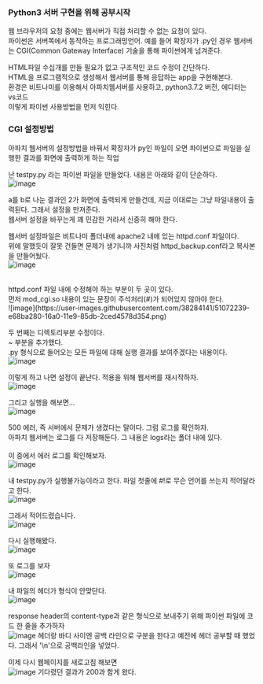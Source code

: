 ### Python3 서버 구현을 위해 공부시작

웹 브라우저의 요청 중에는 웹서버가 직접 처리할 수 없는 요청이 있다.<br>
파이썬은 서버쪽에서 동작하는 프로그래밍언어.
예를 들어 확장자가 .py인 경우 웹서버는 CGI(Common Gateway Interface) 기술을 통해 파이썬에게 넘겨준다.<br>

HTML파일 수십개를 만들 필요가 없고 구조적인 코드 수정이 간단하다.<br>
HTML을 프로그램적으로 생성해서 웹서버를 통해 응답하는 app을 구현해본다.<br>
환경은 비트나미를 이용해서 아파치웹서버를 사용하고, python3.7.2 버전, 에디터는 vs코드 <br>
이렇게 파이썬 사용방법을 먼저 익힌다.<br>

### CGI 설정방법
아파치 웹서버의 설정방법을 바꿔서 확장자가 py인 파일이 오면 파이썬으로 파일을 실행한 결과를 화면에 출력하게 하는 작업 <br>

난 testpy.py 라는 파이썬 파일을 만들었다. 내용은 아래와 같이 단순하다.<br>
![image](https://user-images.githubusercontent.com/38284141/51072104-a0cdda80-169e-11e9-8c19-44a27ace6f12.png)

a를 b로 나눈 결과인 2가 화면에 출력되게 만들건데, 지금 이대로는 그냥 파일내용이 출력된다. 그래서 설정을 만져준다.<br>
웹서버 설정을 바꾸는게 꽤 민감한 거라서 신중히 해야 한다.<br>

웹서버 설정파일은 비트나미 폴더내에 apache2 내에 있는 httpd.conf 파일이다.<br>
위에 말했듯이 잘못 건들면 문제가 생기니까 사진처럼 httpd_backup.conf라고 복사본을 만들어뒀다.<br>
![image](https://user-images.githubusercontent.com/38284141/51072020-97903e00-169d-11e9-90b3-96b78cac70aa.png)

<br>
httpd.conf 파일 내에 수정해야 하는 부분이 두 곳이 있다.<br>
먼저 mod_cgi.so 내용이 있는 문장이 주석처리(#)가 되어있지 않아야 한다.<br>
![image](https://user-images.githubusercontent.com/38284141/51072239-e68ba280-16a0-11e9-85db-2ced4578d354.png)

두 번째는 디렉토리부분 수정이다.<br>
<Files> ~ </Files> 부분을 추가했다.<br>
.py 형식으로 들어오는 모든 파일에 대해 실행 결과를 보여주겠다는 내용이다.<br>
![image](https://user-images.githubusercontent.com/38284141/51072048-f1910380-169d-11e9-984e-58ad2ef5983b.png)

이렇게 하고 나면 설정이 끝난다. 적용을 위해 웹서버를 재시작하자.<br>
![image](https://user-images.githubusercontent.com/38284141/51072177-d0311700-169f-11e9-9a4a-ad17204da5b1.png)

그리고 실행을 해보면...<br>
![image](https://user-images.githubusercontent.com/38284141/51072123-e5f20c80-169e-11e9-9c45-c4553d8746ae.png)

500 에러, 즉 서버에서 문제가 생겼다는 말이다. 그럼 로그를 확인하자.<br>
아파치 웹서버는 로그를 다 저장해둔다. 그 내용은 logs라는 폴더 내에 있다.<br>  
이 중에서 에러 로그를 확인해보자.<br>
![image](https://user-images.githubusercontent.com/38284141/51072143-4123ff00-169f-11e9-8044-5631f099449d.png)

내 testpy.py가 실행불가능이라고 한다. 파일 첫줄에 #!로 무슨 언어를 쓰는지 적어달라고 한다.<br>
![image](https://user-images.githubusercontent.com/38284141/51072151-5d27a080-169f-11e9-8d2a-1642a1747967.png)

그래서 적어드렸습니다.<br>
![image](https://user-images.githubusercontent.com/38284141/51072165-a546c300-169f-11e9-9963-89aeab97f31a.png)

다시 실행해봤다.<br>
![image](https://user-images.githubusercontent.com/38284141/51072123-e5f20c80-169e-11e9-9c45-c4553d8746ae.png)

또 로그를 보자<br>
![image](https://user-images.githubusercontent.com/38284141/51072191-053d6980-16a0-11e9-83ad-bfbae3e2296e.png)

내 파일의 헤더가 형식이 안맞단다.<br>
![image](https://user-images.githubusercontent.com/38284141/51072198-3027bd80-16a0-11e9-93b9-2d109c43c511.png)

response header의 content-type과 같은 형식으로 보내주기 위해 파이썬 파일에 코드 한 줄을 추가하자<br>
![image](https://user-images.githubusercontent.com/38284141/51072216-6402e300-16a0-11e9-94d7-79fc2b05e355.png)
헤더랑 바디 사이엔 공백 라인으로 구분을 한다고 예전에 헤더 공부할 때 했었다. 그래서 '\n'으로 공백라인을 넣었다.<br>

이제 다시 웹페이지를 새로고침 해보면<br>
![image](https://user-images.githubusercontent.com/38284141/51072225-96144500-16a0-11e9-81e9-61e8eec91abf.png)
기다렸던 결과가 200과 함게 왔다.

